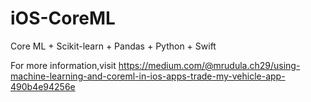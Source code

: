 # iOS-CoreML
Core ML + Scikit-learn + Pandas + Python + Swift

For more information,visit 
https://medium.com/@mrudula.ch29/using-machine-learning-and-coreml-in-ios-apps-trade-my-vehicle-app-490b4e94256e

